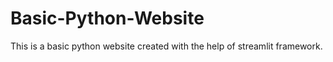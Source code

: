 # Basic-Python-Website
This is a basic python website created with the help of streamlit framework.
